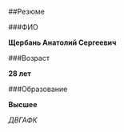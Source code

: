 ##Резюме

###ФИО

**Щербань Анатолий Сергеевич**

###Возраст 

**28 лет**

###Образование

**Высшее**

*ДВГАФК*